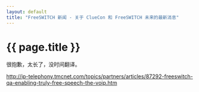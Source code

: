 ```yaml
---
layout: default
title: "FreeSWITCH 新闻 - 关于 ClueCon 和 FreeSWITCH 未来的最新消息"
---
```


# {{ page.title }}

很抱歉，太长了，没时间翻译。

<http://ip-telephony.tmcnet.com/topics/partners/articles/87292-freeswitch-qa-enabling-truly-free-speech-the-voip.htm>
